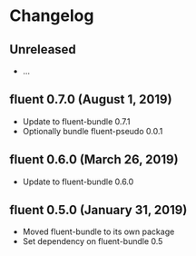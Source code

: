 # Changelog

## Unreleased

  - …

## fluent 0.7.0 (August 1, 2019)

  - Update to fluent-bundle 0.7.1
  - Optionally bundle fluent-pseudo 0.0.1

## fluent 0.6.0 (March 26, 2019)

  - Update to fluent-bundle 0.6.0

## fluent 0.5.0 (January 31, 2019)

  - Moved fluent-bundle to its own package
  - Set dependency on fluent-bundle 0.5
